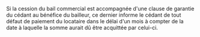 Si la cession du bail commercial est accompagnée d'une clause de garantie du cédant au bénéfice du bailleur, ce dernier informe le cédant de tout défaut de paiement du locataire dans le délai d'un mois à compter de la date à laquelle la somme aurait dû être acquittée par celui-ci.
